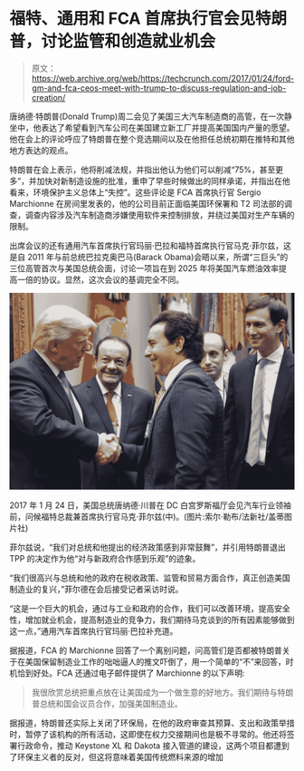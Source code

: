# 福特、通用和 FCA 首席执行官会见特朗普，讨论监管和创造就业机会

> 原文：<https://web.archive.org/web/https://techcrunch.com/2017/01/24/ford-gm-and-fca-ceos-meet-with-trump-to-discuss-regulation-and-job-creation/>

唐纳德·特朗普(Donald Trump)周二会见了美国三大汽车制造商的高管，在一次静坐中，他表达了希望看到汽车公司在美国建立新工厂并提高美国国内产量的愿望。他在会上的评论呼应了特朗普在整个竞选期间以及在他担任总统初期在推特和其他地方表达的观点。

特朗普在会上表示，他将削减法规，并指出他认为他们可以削减“75%，甚至更多”，并加快对新制造设施的批准，重申了早些时候做出的同样承诺，并指出在他看来，环境保护主义总体上“失控”。这些评论是 FCA 首席执行官 Sergio Marchionne 在房间里发表的，他的公司目前正面临美国环保署和 T2 司法部的调查，调查内容涉及汽车制造商涉嫌使用软件来控制排放，并绕过美国对生产车辆的限制。

出席会议的还有通用汽车首席执行官玛丽·巴拉和福特首席执行官马克·菲尔兹，这是自 2011 年与前总统巴拉克奥巴马(Barack Obama)会晤以来，所谓“三巨头”的三位高管首次与美国总统会面，讨论一项旨在到 2025 年将美国汽车燃油效率提高一倍的协议。显然，这次会议的基调完全不同。

[![US President Donald Trump greets Ford President and CEO Mark Fields (C) prior to a meeting with automobile industry leaders in the Roosevelt Room of the White House in Washington, DC, January 24, 2017\. (Photo: SAUL LOEB/AFP/Getty Images)](img/410bde5bea70b8aafc90f40132abedc3.png)](https://web.archive.org/web/20230330185135/https://techcrunch.com/wp-content/uploads/2017/01/gettyimages-632575146.jpg)

2017 年 1 月 24 日，美国总统唐纳德·川普在 DC 白宫罗斯福厅会见汽车行业领袖前，问候福特总裁兼首席执行官马克·菲尔兹(中)。(图片:索尔·勒布/法新社/盖蒂图片社)

菲尔兹说，“我们对总统和他提出的经济政策感到非常鼓舞”，并引用特朗普退出 TPP 的决定作为他“对与新政府合作感到乐观”的迹象。

“我们很高兴与总统和他的政府在税收政策、监管和贸易方面合作，真正创造美国制造业的复兴，”菲尔德在会后接受记者采访时说。

“这是一个巨大的机会，通过与工业和政府的合作，我们可以改善环境，提高安全性，增加就业机会，提高制造业的竞争力，我们期待马克谈到的所有因素能够做到这一点，”通用汽车首席执行官玛丽·巴拉补充道。

据报道，FCA 的 Marchionne 回答了一个离别问题，问高管们是否都被特朗普关于在美国保留制造业工作的咄咄逼人的推文吓倒了，用一个简单的“不”来回答，时机恰到好处。FCA 还通过电子邮件提供了 Marchionne 的以下声明:

> 我很欣赏总统把重点放在让美国成为一个做生意的好地方。我们期待与特朗普总统和国会议员合作，加强美国制造业。

据报道，特朗普还实际上关闭了环保局，在他的政府审查其预算、支出和政策举措时，暂停了该机构的所有活动，这即使在权力交接期间也是极不寻常的。他还将签署行政命令，推动 Keystone XL 和 Dakota 接入管道的建设，这两个项目都遭到了环保主义者的反对，但这将意味着美国传统燃料来源的增加